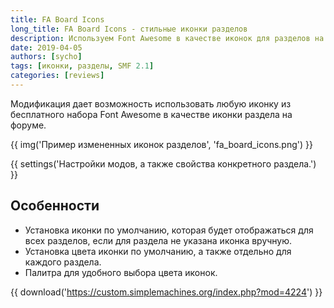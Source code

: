 ```yaml
---
title: FA Board Icons
long_title: FA Board Icons - стильные иконки разделов
description: Используем Font Awesome в качестве иконок для разделов на форуме SMF
date: 2019-04-05
authors: [sycho]
tags: [иконки, разделы, SMF 2.1]
categories: [reviews]
---
```


Модификация дает возможность использовать любую иконку из бесплатного набора Font Awesome в качестве иконки раздела на форуме.

<!-- more -->

{{ img('Пример измененных иконок разделов', 'fa_board_icons.png') }}

{{ settings('Настройки модов, а также свойства конкретного раздела.') }}

## Особенности

* Установка иконки по умолчанию, которая будет отображаться для всех разделов, если для раздела не указана иконка вручную.
* Установка цвета иконки по умолчанию, а также отдельно для каждого раздела.
* Палитра для удобного выбора цвета иконок.

{{ download('https://custom.simplemachines.org/index.php?mod=4224') }}
